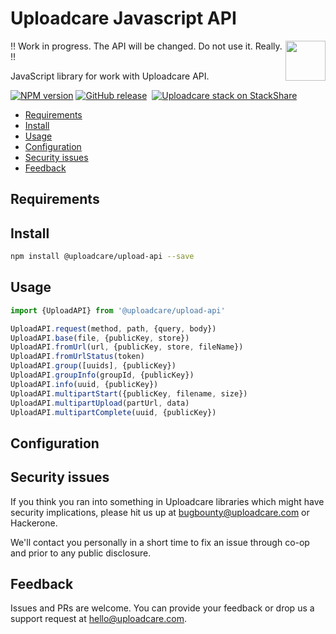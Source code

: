 # Uploadcare Javascript API

<a href="https://uploadcare.com/?utm_source=github&utm_campaign=uploadcare-js-upload-api">
  <img align="right" width="64" height="64"
    src="https://ucarecdn.com/2f4864b7-ed0e-4411-965b-8148623aa680/uploadcare-logo-mark.svg"
    alt="">
</a>

:bangbang: Work in progress. The API will be changed. Do not use it. Really. :bangbang:

JavaScript library for work with Uploadcare API.

[![NPM version][npm-img]][npm-url]
[![GitHub release][badge-release-img]][badge-release-url]&nbsp;
[![Uploadcare stack on StackShare][badge-stack-img]][badge-stack-url]

* [Requirements](#requirements)
* [Install](#install)
* [Usage](#usage)
* [Configuration](#configuration)
* [Security issues](#security-issues)
* [Feedback](#feedback)

## Requirements


## Install

```bash
npm install @uploadcare/upload-api --save
```

## Usage

```javascript
import {UploadAPI} from '@uploadcare/upload-api'

UploadAPI.request(method, path, {query, body})
UploadAPI.base(file, {publicKey, store})
UploadAPI.fromUrl(url, {publicKey, store, fileName})
UploadAPI.fromUrlStatus(token)
UploadAPI.group([uuids], {publicKey})
UploadAPI.groupInfo(groupId, {publicKey})
UploadAPI.info(uuid, {publicKey})
UploadAPI.multipartStart({publicKey, filename, size})
UploadAPI.multipartUpload(partUrl, data)
UploadAPI.multipartComplete(uuid, {publicKey})
```

## Configuration


## Security issues

If you think you ran into something in Uploadcare libraries which might have
security implications, please hit us up at [bugbounty@uploadcare.com][uc-email-bounty]
or Hackerone.

We'll contact you personally in a short time to fix an issue through co-op and
prior to any public disclosure.

## Feedback

Issues and PRs are welcome. You can provide your feedback or drop us a support
request at [hello@uploadcare.com][uc-email-hello].

[uc-email-bounty]: mailto:bugbounty@uploadcare.com
[uc-email-hello]: mailto:hello@uploadcare.com
[github-releases]: https://github.com/uploadcare/uploadcare-js-upload-api/releases
[github-branch-release]: https://github.com/uploadcare/uploadcare-js-upload-api/tree/release
[github-contributors]: https://github.com/uploadcare/uploadcare-js-upload-api/graphs/contributors
[badge-stack-img]: https://img.shields.io/badge/tech-stack-0690fa.svg?style=flat
[badge-stack-url]: https://stackshare.io/uploadcare/stacks/
[badge-release-img]: https://img.shields.io/github/release/uploadcare/uploadcare-js-upload-api.svg
[badge-release-url]: https://github.com/uploadcare/uploadcare-js-upload-api/releases
[npm-img]: http://img.shields.io/npm/v/@uploadcare/upload-api.svg
[npm-url]: https://www.npmjs.org/package/@uploadcare/upload-api
